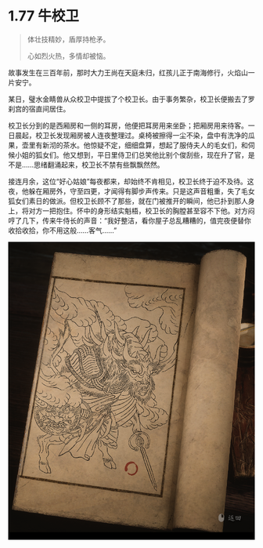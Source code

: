 # 1.77 牛校卫

> 体壮技精妙，盾厚持枪矛。
>
> 心如烈火热，多情却被恼。

故事发生在三百年前，那时大力王尚在天庭未归，红孩儿正于南海修行，火焰山一片安宁。

某日，璧水金睛兽从众校卫中提拔了个校卫长。由于事务繁杂，校卫长便搬去了罗刹宫的宿直间居住。

校卫长分到的是西厢房和一侧的耳房，他便把耳房用来坐卧；把厢房用来待客。一日晨起，校卫长发现厢房被人连夜整理过。桌椅被擦得一尘不染，盘中有洗净的瓜果，壶里有新沏的茶水。他惊疑不定，细细盘算，想起了服侍夫人的毛女们，和伺候小姐的狐女们。他又想到，平日里侍卫们总笑他比别个俊刮些，现在升了官，是不是……思绪翻涌起来，校卫长不禁有些飘飘然然。

接连月余，这位“好心姑娘”每夜都来，却始终不肯相见，校卫长终于迫不及待。这夜，他躲在厢房外，守至四更，才闻得有脚步声传来。只是这声音粗重，失了毛女狐女们素日的做派。但校卫长顾不了那些，就在门被推开的瞬间，他已扑到那人身上，将对方一把抱住。怀中的身形结实魁梧，校卫长的胸膛甚至容不下他。对方闷哼了几下，传来牛侍长的声音：“我好整洁，看你屋子总乱糟糟的，值完夜便替你收拾收拾，你不用这般……客气……”

![image-20240827220724003](../images/image-20240827220724003.png)
